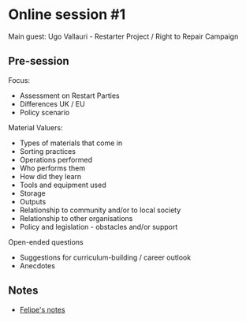 # Online session #1

Main guest: Ugo Vallauri - Restarter Project / Right to Repair Campaign

## Pre-session

Focus:

- Assessment on Restart Parties
- Differences UK / EU
- Policy scenario

Material Valuers:

- Types of materials that come in
- Sorting practices
- Operations performed
- Who performs them
- How did they learn
- Tools and equipment used
- Storage
- Outputs
- Relationship to community and/or to local society
- Relationship to other organisations
- Policy and legislation - obstacles and/or support

Open-ended questions

- Suggestions for curriculum-building / career outlook
- Anecdotes

## Notes

- [Felipe's notes](Notes-FF.md)